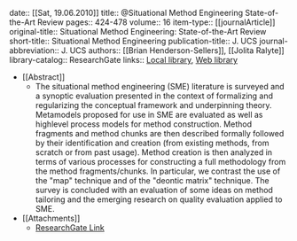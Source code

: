date:: [[Sat, 19.06.2010]]
title:: @Situational Method Engineering State-of-the-Art Review
pages:: 424-478
volume:: 16
item-type:: [[journalArticle]]
original-title:: Situational Method Engineering: State-of-the-Art Review
short-title:: Situational Method Engineering
publication-title:: J. UCS
journal-abbreviation:: J. UCS
authors:: [[Brian Henderson-Sellers]], [[Jolita Ralyte]]
library-catalog:: ResearchGate
links:: [Local library](zotero://select/library/items/MBT6PAYF), [Web library](https://www.zotero.org/users/6520516/items/MBT6PAYF)

- [[Abstract]]
	- The situational method engineering (SME) literature is surveyed and a synoptic evaluation presented in the context of formalizing and regularizing the conceptual framework and underpinning theory. Metamodels proposed for use in SME are evaluated as well as highlevel process models for method construction. Method fragments and method chunks are then described formally followed by their identification and creation (from existing methods, from scratch or from past usage). Method creation is then analyzed in terms of various processes for constructing a full methodology from the method fragments/chunks. In particular, we contrast the use of the "map" technique and of the "deontic matrix" technique. The survey is concluded with an evaluation of some ideas on method tailoring and the emerging research on quality evaluation applied to SME.
- [[Attachments]]
	- [ResearchGate Link](https://www.researchgate.net/publication/220349352_Situational_Method_Engineering_State-of-the-Art_Review)